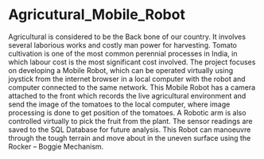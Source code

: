 # Agricutural_Mobile_Robot

Agricultural is considered to be the Back bone of our country. It involves  several laborious works and costly man power for harvesting. Tomato  cultivation is one of the most common perennial processes in India, in  which labour cost is the most significant cost involved. The project  focuses on developing a Mobile Robot, which can be operated virtually  using joystick from the internet browser in a local computer with the robot  and computer connected to the same network. This Mobile Robot has a  camera attached to the front which records the live agricultural  environment and send the image of the tomatoes to the local computer,  where image processing is done to get position of the tomatoes. A Robotic  arm is also controlled virtually to pick the fruit from the plant. The sensor  readings are saved to the SQL Database for future analysis. This Robot can  manoeuvre through the tough terrain and move about in the uneven surface  using the Rocker – Boggie Mechanism.
